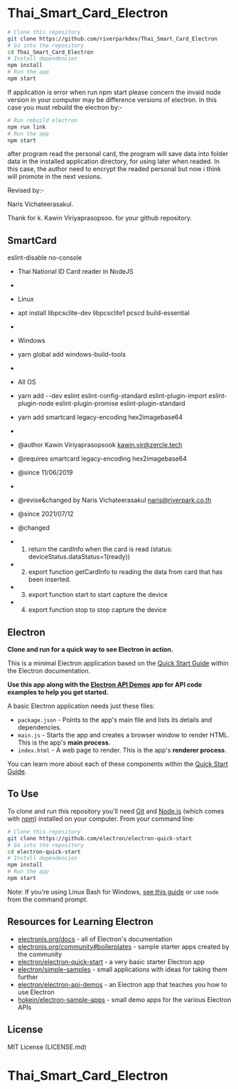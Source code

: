 # Thai_Smart_Card_Electron


```bash
# Clone this repository
git clone https://github.com/riverparkdev/Thai_Smart_Card_Electron
# Go into the repository
cd Thai_Smart_Card_Electron
# Install dependencies
npm install
# Run the app
npm start
```

If application is error when run npm start please concern the invaid node version in your computer may be difference versions of electron. In this case
you must rebuild the electron by:-

```bash
# Run rebuild electron
npm run link
# Run the app
npm start
```

after program read the personal card, the program will save data into folder data in the installed application directory, for using later when readed.
In this case, the author need to encrypt the readed personal but now i think will promote in the next vesions.

Revised by:-

Naris Vichateerasakul.

Thank for k. Kawin Viriyaprasopsoo. for your github repository. 


## SmartCard ###

eslint-disable no-console

* Thai National ID Card reader in NodeJS
*
* Linux
* apt install libpcsclite-dev libpcsclite1 pcscd build-essential
*
* Windows
* yarn global add windows-build-tools
*
* All OS
* yarn add --dev eslint eslint-config-standard eslint-plugin-import eslint-plugin-node eslint-plugin-promise eslint-plugin-standard
* yarn add smartcard legacy-encoding hex2imagebase64
*
* @author Kawin Viriyaprasopsook <kawin.vir@zercle.tech>
* @requires smartcard legacy-encoding hex2imagebase64
* @since 11/06/2019
*


 
* @revise&changed by Naris Vichateerasakul <naris@riverpark.co.th>
* @since 2021/07/12
* @changed 
* 1. return the cardInfo when the card is read (status: deviceStatus.dataStatus=1(ready))
* 2. export function getCardInfo to reading the data from card that has been inserted.
* 3. export function start to start capture the device
* 4. export function stop to stop capture the device 


## Electron ###

**Clone and run for a quick way to see Electron in action.**

This is a minimal Electron application based on the [Quick Start Guide](https://electronjs.org/docs/tutorial/quick-start) within the Electron documentation.

**Use this app along with the [Electron API Demos](https://electronjs.org/#get-started) app for API code examples to help you get started.**

A basic Electron application needs just these files:

- `package.json` - Points to the app's main file and lists its details and dependencies.
- `main.js` - Starts the app and creates a browser window to render HTML. This is the app's **main process**.
- `index.html` - A web page to render. This is the app's **renderer process**.

You can learn more about each of these components within the [Quick Start Guide](https://electronjs.org/docs/tutorial/quick-start).

## To Use

To clone and run this repository you'll need [Git](https://git-scm.com) and [Node.js](https://nodejs.org/en/download/) (which comes with [npm](http://npmjs.com)) installed on your computer. From your command line:

```bash
# Clone this repository
git clone https://github.com/electron/electron-quick-start
# Go into the repository
cd electron-quick-start
# Install dependencies
npm install
# Run the app
npm start
```

Note: If you're using Linux Bash for Windows, [see this guide](https://www.howtogeek.com/261575/how-to-run-graphical-linux-desktop-applications-from-windows-10s-bash-shell/) or use `node` from the command prompt.

## Resources for Learning Electron

- [electronjs.org/docs](https://electronjs.org/docs) - all of Electron's documentation
- [electronjs.org/community#boilerplates](https://electronjs.org/community#boilerplates) - sample starter apps created by the community
- [electron/electron-quick-start](https://github.com/electron/electron-quick-start) - a very basic starter Electron app
- [electron/simple-samples](https://github.com/electron/simple-samples) - small applications with ideas for taking them further
- [electron/electron-api-demos](https://github.com/electron/electron-api-demos) - an Electron app that teaches you how to use Electron
- [hokein/electron-sample-apps](https://github.com/hokein/electron-sample-apps) - small demo apps for the various Electron APIs



## License

MIT License (LICENSE.md)
# Thai_Smart_Card_Electron
